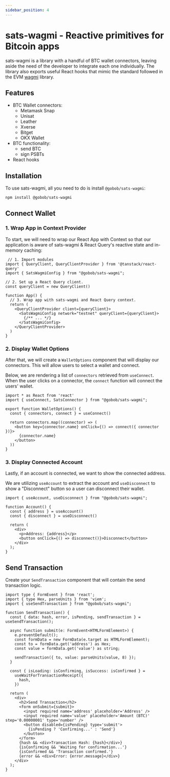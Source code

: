 ```yaml
---
sidebar_position: 4
---
```


# sats-wagmi - Reactive primitives for Bitcoin apps

sats-wagmi is a library with a handful of BTC wallet connectors, leaving aside the need of the developer to integrate each one individually. The library also exports useful React hooks that mimic the standard followed in the EVM [wagmi](https://wagmi.sh/react/getting-started) library.

## Features

- BTC Wallet connectors:
  - Metamask Snap
  - Unisat
  - Leather
  - Xverse
  - Bitget
  - OKX Wallet
- BTC functionality:
  - send BTC
  - sign PSBTs
- React hooks

## Installation

To use sats-wagmi, all you need to do is install `@gobob/sats-wagmi`:

```bash npm2yarn
npm install @gobob/sats-wagmi
```

## Connect Wallet

### 1. Wrap App in Context Provider

To start, we will need to wrap our React App with Context so that our application is aware of sats-wagmi & React Query's reactive state and in-memory caching:

```tsx
 // 1. Import modules
import { QueryClient, QueryClientProvider } from '@tanstack/react-query'
import { SatsWagmiConfig } from "@gobob/sats-wagmi";

// 2. Set up a React Query client.
const queryClient = new QueryClient()

function App() {
  // 3. Wrap app with sats-wagmi and React Query context.
  return (
    <QueryClientProvider client={queryClient}>
      <SatsWagmiConfig network="testnet" queryClient={queryClient}>
        {/** ... */} 
      </SatsWagmiConfig>
    </QueryClientProvider> 
  )
}
```

### 2. Display Wallet Options

After that, we will create a `WalletOptions` component that will display our connectors. This will allow users to select a wallet and connect.

Below, we are rendering a list of `connectors` retrieved from `useConnect`. When the user clicks on a connector, the `connect` function will connect the users' wallet.

```tsx
import * as React from 'react'
import { useConnect, SatsConnector } from "@gobob/sats-wagmi";

export function WalletOptions() {
  const { connectors, connect } = useConnect()

  return connectors.map((connector) => (
    <button key={connector.name} onClick={() => connect({ connector })}>
      {connector.name}
    </button>
  ))
}
```

### 3. Display Connected Account

Lastly, if an account is connected, we want to show the connected address.

We are utilizing `useAccount` to extract the account and `useDisconnect` to show a "Disconnect" button so a user can disconnect their wallet.

```tsx
import { useAccount, useDisconnect } from "@gobob/sats-wagmi";

function Account() {
  const { address } = useAccount()
  const { disconnect } = useDisconnect()

  return (
    <div>
      <p>Address: {address}</p>
      <button onClick={() => disconnect()}>Disconnect</button>
    </div>
  );
}
```

## Send Transaction

Create your `SendTransaction` component that will contain the send transaction logic.

```tsx
import type { FormEvent } from 'react';
import { type Hex, parseUnits } from 'viem';
import { useSendTransaction } from "@gobob/sats-wagmi";

function SendTransaction() {
  const { data: hash, error, isPending, sendTransaction } = useSendTransaction();

  async function submit(e: FormEvent<HTMLFormElement>) {
    e.preventDefault();
    const formData = new FormData(e.target as HTMLFormElement);
    const to = formData.get('address') as Hex;
    const value = formData.get('value') as string;

    sendTransaction({ to, value: parseUnits(value, 8) });
  }

  const { isLoading: isConfirming, isSuccess: isConfirmed } =
    useWaitForTransactionReceipt({
      hash,
    })

  return (
    <div>
      <h2>Send Transaction</h2>
      <form onSubmit={submit}>
        <input required name='address' placeholder='Address' />
        <input required name='value' placeholder='Amount (BTC)' step='0.00000001' type='number' />
        <button disabled={isPending} type='submit'>
          {isPending ? 'Confirming...' : 'Send'}
        </button>
      </form>
      {hash && <div>Transaction Hash: {hash}</div>}
      {isConfirming && 'Waiting for confirmation...'}
      {isConfirmed && 'Transaction confirmed.'}
      {error && <div>Error: {error.message}</div>}
    </div>
  );
}
```
